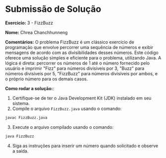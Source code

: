 # Submissão de Solução

**Exercicio:** 3 - FizzBuzz

**Nome:** Chrea Chanchhunneng

**Comentários:** O problema FizzBuzz é um clássico exercício de programação que envolve percorrer uma sequência de números e exibir mensagens de acordo com as divisibilidades desses números. Este código oferece uma solução simples e eficiente para o problema, utilizando Java. A lógica é direta: percorrer os números de 1 até o número fornecido pelo usuário e imprimir "Fizz" para números divisíveis por 3, "Buzz" para números divisíveis por 5, "FizzBuzz" para números divisíveis por ambos, e o próprio número para os demais casos.

**Como rodar a solução:**:

1. Certifique-se de ter o Java Development Kit (JDK) instalado em seu sistema.
2. Compile o arquivo `FizzBuzz.java` usando o comando:

```bash
javac FizzBuzz.java
```

3. Execute o arquivo compilado usando o comando:

```bash
java FizzBuzz
```

4. Siga as instruções para inserir um número quando solicitado e observe a saída.
